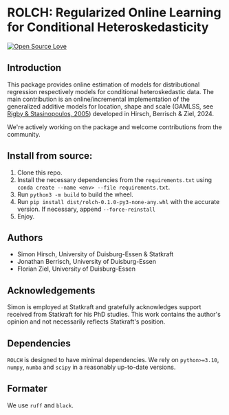 # ROLCH: Regularized Online Learning for Conditional Heteroskedasticity

[![Open Source Love](https://badges.frapsoft.com/os/v2/open-source.svg?v=103)](https://github.com/ellerbrock/open-source-badges/)

## Introduction

This package provides online estimation of models for distributional regression respectively models for conditional heteroskedastic data. The main contribution is an online/incremental implementation of the generalized additive models for location, shape and scale (GAMLSS, see [Rigby & Stasinopoulos, 2005](https://academic.oup.com/jrsssc/article-abstract/54/3/507/7113027)) developed in Hirsch, Berrisch & Ziel, 2024.

We're actively working on the package and welcome contributions from the community.

## Install from source:

1) Clone this repo.
2) Install the necessary dependencies from the `requirements.txt` using `conda create --name <env> --file requirements.txt`. 
3) Run `python3 -m build` to build the wheel.
4) Run `pip install dist/rolch-0.1.0-py3-none-any.whl` with the accurate version. If necessary, append `--force-reinstall`
5) Enjoy.

## Authors

- Simon Hirsch, University of Duisburg-Essen & Statkraft
- Jonathan Berrisch, University of Duisburg-Essen
- Florian Ziel, University of Duisburg-Essen

## Acknowledgements

Simon is employed at Statkraft and gratefully acknowledges support received from Statkraft for his PhD studies. This work contains the author's opinion and not necessarily reflects Statkraft's position.

## Dependencies

`ROLCH` is designed to have minimal dependencies. We rely on `python>=3.10`, `numpy`, `numba` and `scipy` in a reasonably up-to-date versions.

## Formater

We use `ruff` and `black`.